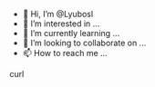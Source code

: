 - 👋 Hi, I’m @Lyubosl
- 👀 I’m interested in ...
- 🌱 I’m currently learning ...
- 💞️ I’m looking to collaborate on ...
- 📫 How to reach me ...

<!---
Lyubosl/Lyubosl is a ✨ special ✨ repository because its `README.md` (this file) appears on your GitHub profile.
You can click the Preview link to take a look at your changes.
--->curl

